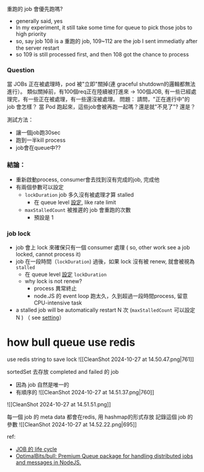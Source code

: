 重跑的 job 會優先跑嗎?
- generally said, yes
- In my experiment, it still take some time for queue to pick those jobs to high priority
- so, say job 108 is a 重跑的 job, 109~112 are the job I sent immediatly after the server restart
- so 109 is still processed first, and then 108 got the chance to process




### Question 
當 JOBs 正在被處理時，pod 被"立即"關掉(連 graceful shutdown的邏輯都無法進行）。 
類似關掉前，有100個req正在陸續被打進來 -> 100個JOB, 有一些已經處理完，有一些正在被處理，有一些還沒被處理。
問題： 請問，"正在進行中"的 job 會怎樣？ 當 Pod 跑起來，這些job會被再跑一起嗎？還是就"不見了"? 還是？



測試方法：
- 讓一個job跑30sec
- 跑到一半kill process
- job會在queue中??


### 結論：
- 重新啟動process, consumer會去找到沒有完成的job, 完成他
- 有兩個參數可以設定
	- `lockDuration` job 多久沒有被處理才算  stalled  
		- 在 queue level [設定](https://github.com/OptimalBits/bull/blob/develop/REFERENCE.md#advanced-settings), like rate limit
	- `maxStalledCount` 被推遲的 job 會重跑的次數 
		- 預設是 1




### job lock
- job 會上 lock 來確保只有一個 consumer 處理 ( so, other work see a job locked, cannot process it)
- job 在一段時間（`lockDuration`) 過後，如果 lock 沒有被 renew, 就會被視為 `stalled`
	- 在 queue level [設定](https://github.com/OptimalBits/bull/blob/develop/REFERENCE.md#advanced-settings) `lockDuration`
	- why lock is not renew?
		- process 異常終止
		- node.JS 的 event loop 跑太久，久到超過一段時間process, 留意 CPU-intensive task 
- a stalled job will be automatically restart N 次 (`maxStalledCount` 可以設定 N ) （ see [setting](https://github.com/OptimalBits/bull/blob/develop/REFERENCE.md#advanced-settings)）




# how bull queue use redis

use redis string to save lock
![[CleanShot 2024-10-27 at 14.50.47.png|761]]

sortedSet 去存放 completed  and failed 的 job
- 因為 job 自然是唯一的
- 有順序的
![[CleanShot 2024-10-27 at 14.51.37.png|760]]


![[CleanShot 2024-10-27 at 14.51.51.png]]



每一個 job 的 meta data 都會在redis, 用 hashmap的形式存放
記錄這個 job 的參數
![[CleanShot 2024-10-27 at 14.52.22.png|695]]


ref:
- [JOB 的 life cycle](https://docs.bullmq.io/guide/architecture)
- [OptimalBits/bull: Premium Queue package for handling distributed jobs and messages in NodeJS.](https://github.com/OptimalBits/bull#important-notes)

